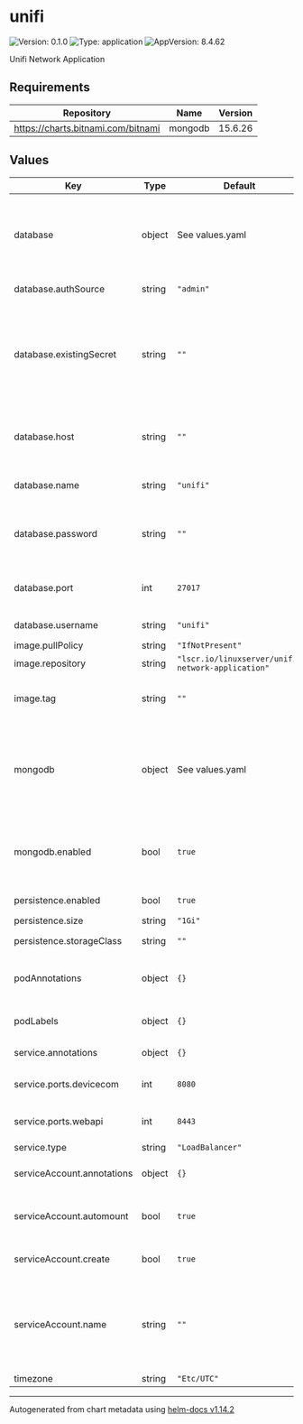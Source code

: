 # unifi

![Version: 0.1.0](https://img.shields.io/badge/Version-0.1.0-informational?style=flat-square) ![Type: application](https://img.shields.io/badge/Type-application-informational?style=flat-square) ![AppVersion: 8.4.62](https://img.shields.io/badge/AppVersion-8.4.62-informational?style=flat-square)

Unifi Network Application

## Requirements

| Repository | Name | Version |
|------------|------|---------|
| https://charts.bitnami.com/bitnami | mongodb | 15.6.26 |

## Values

| Key | Type | Default | Description |
|-----|------|---------|-------------|
| database | object | See values.yaml | Details for accessing MongoDB.    If mongodb.enabled is true, user will be created automatically. |
| database.authSource | string | `"admin"` | Authentication source |
| database.existingSecret | string | `""` | Existing secret with MongoDB credentials (keys: `username`, `password`).    If provided, `username` and `password` will be ignored. |
| database.host | string | `""` | Address of MongoDB server.    Ignored if mongodb.enabled is true. |
| database.name | string | `"unifi"` | Name of MongoDB database |
| database.password | string | `""` | Password for MongoDB.    Will be automatically generated if left empty. |
| database.port | int | `27017` | Port of MongoDB server.    Ignored if mongodb.enabled is true. |
| database.username | string | `"unifi"` | Username for MongoDB |
| image.pullPolicy | string | `"IfNotPresent"` | Image pull policy |
| image.repository | string | `"lscr.io/linuxserver/unifi-network-application"` | Image repository |
| image.tag | string | `""` | Overrides the image tag whose default is the chart appVersion. |
| mongodb | object | See values.yaml | Enable and configure MongoDB subchart under this key.    For more options see [MongoDB chart documentation](https://github.com/bitnami/charts/tree/master/bitnami/mongodb) |
| mongodb.enabled | bool | `true` | Enables MongoDB subchart.    Set this to false to use an external MongoDB. |
| persistence.enabled | bool | `true` | Enables persistence |
| persistence.size | string | `"1Gi"` | Volume size |
| persistence.storageClass | string | `""` | Storage class name |
| podAnnotations | object | `{}` | This is for setting Kubernetes Annotations to a Pod. |
| podLabels | object | `{}` | This is for setting Kubernetes Labels to a Pod. |
| service.annotations | object | `{}` | Annotations to add to the service |
| service.ports.devicecom | int | `8080` | Port used for device communication |
| service.ports.webapi | int | `8443` | Port used for application GUI/API |
| service.type | string | `"LoadBalancer"` | Service type |
| serviceAccount.annotations | object | `{}` | Annotations to add to the service account |
| serviceAccount.automount | bool | `true` | Automatically mount a ServiceAccount's API credentials? |
| serviceAccount.create | bool | `true` | Specifies whether a service account should be created |
| serviceAccount.name | string | `""` | The name of the service account to use    If not set and create is true, a name is generated using the fullname template |
| timezone | string | `"Etc/UTC"` | Timezone |

----------------------------------------------
Autogenerated from chart metadata using [helm-docs v1.14.2](https://github.com/norwoodj/helm-docs/releases/v1.14.2)
